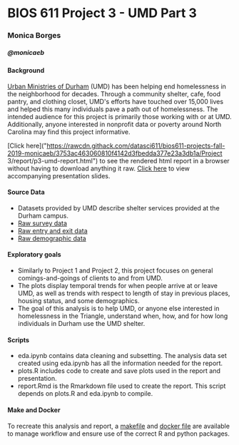 # BIOS 611 Project 3 - UMD Part 3
### Monica Borges 
##### @monicaeb

#### Background
[Urban Ministries of Durham](http://umdurham.org/) (UMD) has been helping end homelessness in the neighborhood for decades. Through a community shelter, cafe, food pantry, and clothing closet, UMD's efforts have touched over 15,000 lives and helped this many individuals pave a path out of homelessness. 
The intended audience for this project is primarily those working with or at UMD. Additionally, anyone interested in nonprofit data or poverty around North Carolina may find this project informative.

[Click here]("https://rawcdn.githack.com/datasci611/bios611-projects-fall-2019-monicaeb/3753ac463060810f4142d3fbedda377e23a3db1a/Project 3/report/p3-umd-report.html") to see the rendered html report in a browser without having to download anything it raw.
[Click here](https://docs.google.com/presentation/d/1Gc2DPtDxYp77OK9zwu9oE_6pLZ7wyUgq3v9M5vwSy5A/edit?usp=sharing) to view accompanying presentation slides. 

#### Source Data
* Datasets provided by UMD describe shelter services provided at the Durham campus. 
* [Raw survey data](https://raw.githubusercontent.com/biodatascience/datasci611/gh-pages/data/project2_2019/EE_UDES_191102.tsv)
* [Raw entry and exit data](https://raw.githubusercontent.com/biodatascience/datasci611/gh-pages/data/project2_2019/ENTRY_EXIT_191102.tsv)
* [Raw demographic data](https://raw.githubusercontent.com/biodatascience/datasci611/gh-pages/data/project2_2019/CLIENT_191102.tsv)

#### Exploratory goals
* Similarly to Project 1 and Project 2, this project focuses on general comings-and-goings of clients to and from UMD. 
* The plots display temporal trends for when people arrive at or leave UMD, as well as trends with respect to length of stay in previous places, housing status, and some demographics.
* The goal of this analysis is to help UMD, or anyone else interested in homelessness in the Triangle, understand when, how, and for how long individuals in Durham use the UMD shelter.

#### Scripts
* eda.ipynb contains data cleaning and subsetting. The analysis data set created using eda.ipynb has all the information needed for the report.
* plots.R includes code to create and save plots used in the report and presentation.
* report.Rmd is the Rmarkdown file used to create the report. This script depends on plots.R and eda.ipynb to compile.

#### Make and Docker
To recreate this analysis and report, a [makefile](/scripts/makefile) and [docker file](/scripts/dockerfile) are available to manage workflow and ensure use of the correct R and python packages.





